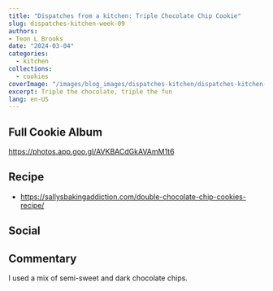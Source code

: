 ```yaml
---
title: "Dispatches from a kitchen: Triple Chocolate Chip Cookie"
slug: dispatches-kitchen-week-09
authors:
- Teon L Brooks
date: "2024-03-04"
categories:
  - kitchen
collections:
  - cookies
coverImage: "/images/blog_images/dispatches-kitchen/dispatches-kitchen-week-09.jpg"
excerpt: Triple the chocolate, triple the fun
lang: en-US
---
```


<script> import Callout from '$lib/components/Callout.svelte'; </script>

<Callout>
<h2>Full Cookie Album</h2>

<https://photos.app.goo.gl/AVKBACdGkAVAmM1t6>
</Callout>

## Recipe

- https://sallysbakingaddiction.com/double-chocolate-chip-cookies-recipe/

## Social

<div>
    <span id="teonbrooks.com-3kn5b5q5qpu2n"></span>
    <script src="https://assets.bluesky.lol/js/b1.js" data-handle="teonbrooks.com" data-skeet="3kn5b5q5qpu2n"></script>
</div>

## Commentary

I used a mix of semi-sweet and dark chocolate chips.
